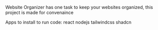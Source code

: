 Website Organizer has one task to keep your websites organized, this project is made for convenaince

Apps to install to run code:
react
nodejs
tailwindcss
shadcn
